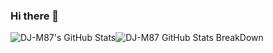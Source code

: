 ### Hi there 👋
![DJ-M87's GitHub Stats](https://github-readme-stats.vercel.app/api?username=DJ-M87&hide_title=false&hide_border=false&show_icons=true&include_all_commits=true&count_private=true&line_height=20&theme=great-gatsby)![DJ-M87 GitHub Stats BreakDown](https://github-readme-stats.vercel.app/api/top-langs/?username=DJ-M87&hide_title=false&hide_border=false&layout=compact&langs_count=10&&theme=great-gatsby&count_private=true&custom_title=My%20all%20time%20Most%20Used%20Languages)
<!--
**DJ-M87/DJ-M87** is a ✨ _special_ ✨ repository because its `README.md` (this file) appears on your GitHub profile.

Here are some ideas to get you started:

- 🔭 I’m currently working on ...
- 🌱 I’m currently learning ...
- 👯 I’m looking to collaborate on ...
- 🤔 I’m looking for help with ...
- 💬 Ask me about ...
- 📫 How to reach me: ...
- 😄 Pronouns: ...
- ⚡ Fun fact: ...
-->

